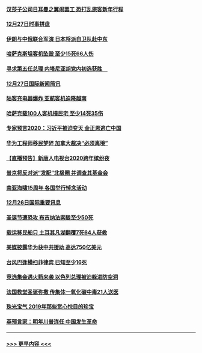#### [汉莎子公司日耳曼之翼闹罢工 恐打乱旅客新年行程](../pages/prog202/a102739172.md?t=12281033) 
#### [12月27日时事拼盘](../pages/prog202/a102738992.md?t=12281033) 
#### [伊朗与中俄联合军演 日本将派自卫队赴中东](../pages/prog202/a102738823.md?t=12281033) 
#### [哈萨克斯坦客机坠毁 至少15死66人伤](../pages/prog202/a102738606.md?t=12281033) 
#### [寻求第五任总理 内塔尼亚胡党内初选获胜　](../pages/prog202/a102738772.md?t=12281033) 
#### [12月27日国际新闻简讯](../pages/prog202/a102738604.md?t=12281033) 
#### [陆客充电器爆炸 亚航客机迫降越南](../pages/prog202/a102738530.md?t=12281033) 
#### [哈萨克载100人客机撞民宅 至少14死35伤](../pages/prog202/a102738485.md?t=12281033) 
#### [专家预言2020：习近平被迫变天 金正恩逃亡中国](../pages/prog202/a102738340.md?t=12281033) 
#### [华为工程师移民梦碎 加拿大裁决“必须离境”](../pages/prog202/a102738306.md?t=12281033) 
#### [【直播预告】新唐人电视台2020跨年缤纷夜](../pages/prog202/a102738273.md?t=12281033) 
#### [普京将反对派“发配”北极圈 并调查其基金会](../pages/prog202/a102738056.md?t=12281033) 
#### [南亚海啸15周年 各国举行悼念活动](../pages/prog202/a102738043.md?t=12281033) 
#### [12月26日国际重要讯息](../pages/prog202/a102737872.md?t=12281033) 
#### [圣诞节遭恐攻 布吉纳法索酿至少50死](../pages/prog202/a102737869.md?t=12281033) 
#### [载运移民船只 土耳其凡湖翻覆7死64人获救](../pages/prog202/a102737839.md?t=12281033) 
#### [美媒披露华为获中共援助 高达750亿美元](../pages/prog202/a102737744.md?t=12281033) 
#### [台风巴逢横扫菲律宾 已知至少16死](../pages/prog202/a102737673.md?t=12281033) 
#### [竞选集会遇火箭来袭 以色列总理被迫躲进防空洞](../pages/prog202/a102737659.md?t=12281033) 
#### [法国教堂圣诞弥撒 传集体一氧化碳中毒21人送医](../pages/prog202/a102737634.md?t=12281033) 
#### [珠光宝气 2019年那些赏心悦目的珍宝](../pages/prog202/a102737509.md?t=12281033) 
#### [英预言家：明年川普连任 中国发生革命](../pages/prog202/a102737473.md?t=12281033) 

----
#### [ >>> 更早内容 <<< ](../indexes/prog202-earlier.md)

